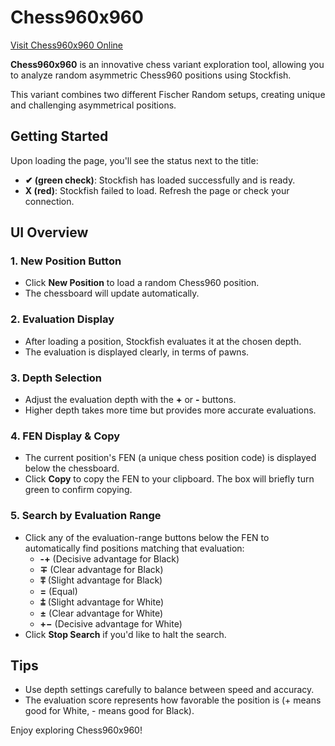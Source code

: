# Chess960x960

[Visit Chess960x960 Online](https://simsim314.github.io/Chess960x960/)

**Chess960x960** is an innovative chess variant exploration tool, allowing you to analyze random asymmetric Chess960 positions using Stockfish.

This variant combines two different Fischer Random setups, creating unique and challenging asymmetrical positions.

## Getting Started

Upon loading the page, you'll see the status next to the title:

- **✔ (green check)**: Stockfish has loaded successfully and is ready.
- **X (red)**: Stockfish failed to load. Refresh the page or check your connection.

## UI Overview

### 1. **New Position Button**

- Click **New Position** to load a random Chess960 position.
- The chessboard will update automatically.

### 2. **Evaluation Display**

- After loading a position, Stockfish evaluates it at the chosen depth.
- The evaluation is displayed clearly, in terms of pawns.

### 3. **Depth Selection**

- Adjust the evaluation depth with the **+** or **-** buttons.
- Higher depth takes more time but provides more accurate evaluations.

### 4. **FEN Display & Copy**

- The current position's FEN (a unique chess position code) is displayed below the chessboard.
- Click **Copy** to copy the FEN to your clipboard. The box will briefly turn green to confirm copying.

### 5. **Search by Evaluation Range**

- Click any of the evaluation-range buttons below the FEN to automatically find positions matching that evaluation:
  - **-+** (Decisive advantage for Black)
  - **∓** (Clear advantage for Black)
  - **⩱** (Slight advantage for Black)
  - **=** (Equal)
  - **⩲** (Slight advantage for White)
  - **±** (Clear advantage for White)
  - **+−** (Decisive advantage for White)
- Click **Stop Search** if you'd like to halt the search.

## Tips

- Use depth settings carefully to balance between speed and accuracy.
- The evaluation score represents how favorable the position is (+ means good for White, - means good for Black).

Enjoy exploring Chess960x960!

